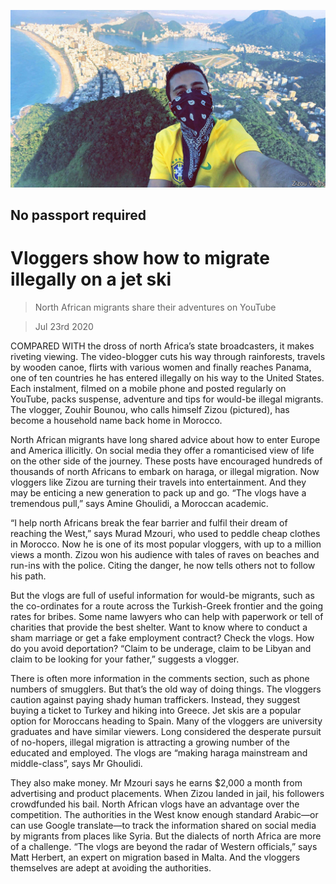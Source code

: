 ![](./images/20200725_MAP003_0.jpg)

## No passport required

# Vloggers show how to migrate illegally on a jet ski

> North African migrants share their adventures on YouTube

> Jul 23rd 2020

COMPARED WITH the dross of north Africa’s state broadcasters, it makes riveting viewing. The video-blogger cuts his way through rainforests, travels by wooden canoe, flirts with various women and finally reaches Panama, one of ten countries he has entered illegally on his way to the United States. Each instalment, filmed on a mobile phone and posted regularly on YouTube, packs suspense, adventure and tips for would-be illegal migrants. The vlogger, Zouhir Bounou, who calls himself Zizou (pictured), has become a household name back home in Morocco.

North African migrants have long shared advice about how to enter Europe and America illicitly. On social media they offer a romanticised view of life on the other side of the journey. These posts have encouraged hundreds of thousands of north Africans to embark on haraga, or illegal migration. Now vloggers like Zizou are turning their travels into entertainment. And they may be enticing a new generation to pack up and go. “The vlogs have a tremendous pull,” says Amine Ghoulidi, a Moroccan academic.

“I help north Africans break the fear barrier and fulfil their dream of reaching the West,” says Murad Mzouri, who used to peddle cheap clothes in Morocco. Now he is one of its most popular vloggers, with up to a million views a month. Zizou won his audience with tales of raves on beaches and run-ins with the police. Citing the danger, he now tells others not to follow his path.

But the vlogs are full of useful information for would-be migrants, such as the co-ordinates for a route across the Turkish-Greek frontier and the going rates for bribes. Some name lawyers who can help with paperwork or tell of charities that provide the best shelter. Want to know where to conduct a sham marriage or get a fake employment contract? Check the vlogs. How do you avoid deportation? “Claim to be underage, claim to be Libyan and claim to be looking for your father,” suggests a vlogger.

There is often more information in the comments section, such as phone numbers of smugglers. But that’s the old way of doing things. The vloggers caution against paying shady human traffickers. Instead, they suggest buying a ticket to Turkey and hiking into Greece. Jet skis are a popular option for Moroccans heading to Spain. Many of the vloggers are university graduates and have similar viewers. Long considered the desperate pursuit of no-hopers, illegal migration is attracting a growing number of the educated and employed. The vlogs are “making haraga mainstream and middle-class”, says Mr Ghoulidi.

They also make money. Mr Mzouri says he earns $2,000 a month from advertising and product placements. When Zizou landed in jail, his followers crowdfunded his bail. North African vlogs have an advantage over the competition. The authorities in the West know enough standard Arabic—or can use Google translate—to track the information shared on social media by migrants from places like Syria. But the dialects of north Africa are more of a challenge. “The vlogs are beyond the radar of Western officials,” says Matt Herbert, an expert on migration based in Malta. And the vloggers themselves are adept at avoiding the authorities.